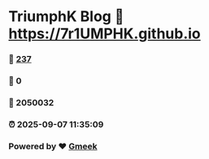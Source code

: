 # TriumphK Blog :link: https://7r1UMPHK.github.io 
### :page_facing_up: [237](https://7r1UMPHK.github.io/tag.html) 
### :speech_balloon: 0 
### :hibiscus: 2050032 
### :alarm_clock: 2025-09-07 11:35:09 
### Powered by :heart: [Gmeek](https://github.com/Meekdai/Gmeek)
